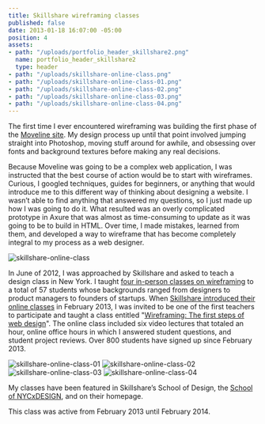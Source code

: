 ```yaml
---
title: Skillshare wireframing classes
published: false
date: 2013-01-18 16:07:00 -05:00
position: 4
assets:
- path: "/uploads/portfolio_header_skillshare2.png"
  name: portfolio_header_skillshare2
  type: header
- path: "/uploads/skillshare-online-class.png"
- path: "/uploads/skillshare-online-class-01.png"
- path: "/uploads/skillshare-online-class-02.png"
- path: "/uploads/skillshare-online-class-03.png"
- path: "/uploads/skillshare-online-class-04.png"
---
```


The first time I ever encountered wireframing was building the first phase of the [Moveline site](../moveline). My design process up until that point involved jumping straight into Photoshop, moving stuff around for awhile, and obsessing over fonts and background textures before making any real decisions.

Because Moveline was going to be a complex web application, I was instructed that the best course of action would be to start with wireframes. Curious, I googled techniques, guides for beginners, or anything that would introduce me to this different way of thinking about designing a website. I wasn’t able to find anything that answered my questions, so I just made up how I was going to do it. What resulted was an overly complicated prototype in Axure that was almost as time-consuming to update as it was going to be to build in HTML. Over time, I made mistakes, learned from them, and developed a way to wireframe that has become completely integral to my process as a web designer.

![skillshare-online-class](/uploads/skillshare-online-class.png)

In June of 2012, I was approached by Skillshare and asked to teach a design class in New York. I taught [four in-person classes on wireframing](http://www.skillshare.com/classes/design/Getting-Started-with-Wireframing/1313723689) to a total of 57 students whose backgrounds ranged from designers to product managers to founders of startups. When [Skillshare introduced their online classes](http://www.wired.com/design/2013/03/skillshare-design-school) in February 2013, I was invited to be one of the first teachers to participate and taught a class entitled "[Wireframing: The first steps of web design](http://skl.sh/1c9SibO)". The online class included six video lectures that totaled an hour, online office hours in which I answered student questions, and student project reviews. Over 800 students have signed up since February 2013.

![skillshare-online-class-01](/uploads/skillshare-online-class-01.png)
![skillshare-online-class-02](/uploads/skillshare-online-class-02.png)
![skillshare-online-class-03](/uploads/skillshare-online-class-03.png)
![skillshare-online-class-04](/uploads/skillshare-online-class-04.png)

My classes have been featured in Skillshare’s School of Design, the [School of NYCxDESIGN](http://www.skillshare.com/schools/nycxdesign), and on their homepage.

This class was active from February 2013 until February 2014.
